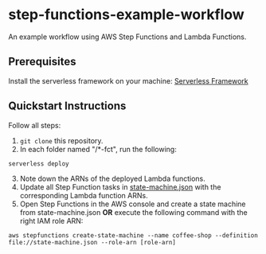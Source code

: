 # step-functions-example-workflow
An example workflow using AWS Step Functions and Lambda Functions.

## Prerequisites
Install the serverless framework on your machine:
[Serverless Framework](https://serverless.com/)

## Quickstart Instructions
Follow all steps:

1. ```git clone``` this repository.
2. In each folder named "/*-fct", run the following:
```
serverless deploy
```
3. Note down the ARNs of the deployed Lambda functions.
4. Update all Step Function tasks in [state-machine.json](state-machine.json) with the corresponding Lambda function ARNs.
5. Open Step Functions in the AWS console and create a state machine from state-machine.json 
__OR__ execute the following command with the right IAM role ARN:
```
aws stepfunctions create-state-machine --name coffee-shop --definition file://state-machine.json --role-arn [role-arn]
```
